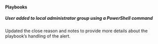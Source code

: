 
#### Playbooks

##### User added to local administrator group using a PowerShell command

Updated the close reason and notes to provide more details about the playbook’s handling of the alert.
